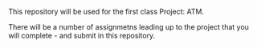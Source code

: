
This repository will be used for the first class Project: ATM.

There will be a number of assignmetns leading up to the project that you will complete - and submit in this repository.


